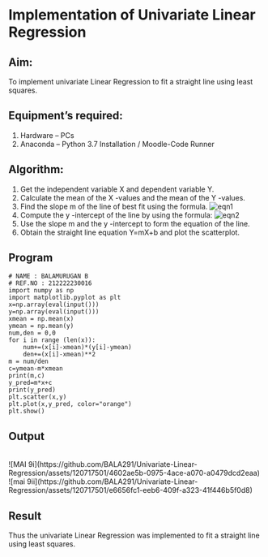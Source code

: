 # Implementation of Univariate Linear Regression
## Aim:
To implement univariate Linear Regression to fit a straight line using least squares.
## Equipment’s required:
1.	Hardware – PCs
2.	Anaconda – Python 3.7 Installation / Moodle-Code Runner
## Algorithm:
1.	Get the independent variable X and dependent variable Y.
2.	Calculate the mean of the X -values and the mean of the Y -values.
3.	Find the slope m of the line of best fit using the formula.
 ![eqn1](./eq1.jpg)
4.	Compute the y -intercept of the line by using the formula:
![eqn2](./eq2.jpg)  
5.	Use the slope m and the y -intercept to form the equation of the line.
6.	Obtain the straight line equation Y=mX+b and plot the scatterplot.
## Program
```
# NAME : BALAMURUGAN B
# REF.NO : 212222230016
import numpy as np
import matplotlib.pyplot as plt
x=np.array(eval(input()))
y=np.array(eval(input()))
xmean = np.mean(x)
ymean = np.mean(y)
num,den = 0,0
for i in range (len(x)):
    num+=(x[i]-xmean)*(y[i]-ymean)
    den+=(x[i]-xmean)**2
m = num/den
c=ymean-m*xmean
print(m,c)
y_pred=m*x+c
print(y_pred)
plt.scatter(x,y)
plt.plot(x,y_pred, color="orange")
plt.show()
```
## Output
</br>
![MAI 9i](https://github.com/BALA291/Univariate-Linear-Regression/assets/120717501/4602ae5b-0975-4ace-a070-a0479dcd2eaa)

</br>
![mai 9ii](https://github.com/BALA291/Univariate-Linear-Regression/assets/120717501/e6656fc1-eeb6-409f-a323-41f446b5f0d8)

## Result
Thus the univariate Linear Regression was implemented to fit a straight line using least squares.
